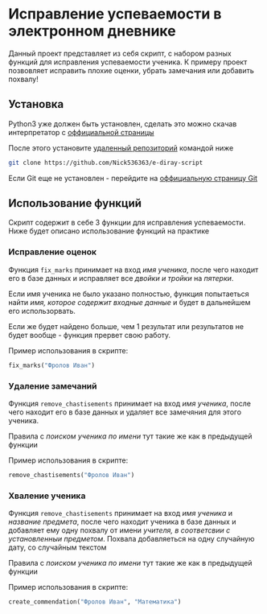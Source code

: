 # Исправление успеваемости в электронном дневнике

Данный проект представляет из себя скрипт, с набором разных функций для исправления успеваемости ученика. К примеру проект позвовляет исправить плохие оценки, убрать замечания или добавить похвалу!

## Установка

Python3 уже должен быть установлен, сделать это можно скачав интерпретатор с [оффициальной страницы](https://python.org)

После этого установите [удаленный репозиторий](https://www.youtube.com/watch?v=dQw4w9WgXcQ&list=RDdQw4w9WgXcQ&start_radio=1) командой ниже

```bash
git clone https://github.com/Nick536363/e-diray-script
```

Если Git еще не установлен - перейдите на [оффициальную страницу Git](https://git-scm.com/)

## Использование функций

Скрипт содержит в себе 3 функции для исправления успеваемости. Ниже будет описано использование функций на практике

### Исправление оценок

Функция `fix_marks` принимает на вход *имя ученика*, после чего находит его в базе данных и исправляет все *двойки и тройки* на *пятерки*.

Если имя ученика не было указано полностью, функция попытаеться найти *имя, которое содержит входные данные* и будет в дальнейшем его использорвать.

Если же будет найдено больше, чем 1 результат или результатов не будет вообще - функция прервет свою работу.

Пример использования в скрипте:

```python
fix_marks("Фролов Иван")
```

### Удаление замечаний

Функция `remove_chastisements` принимает на вход *имя ученика*, после чего находит его в базе данных и удаляет все замечяния для этого ученика.

Правила с *поиском ученика по имени* тут такие же как в предыдущей функции

Пример использования в скрипте:

```python
remove_chastisements("Фролов Иван")
```

### Хваление ученика

Функция `remove_chastisements` принимает на вход *имя ученика* и *название предмета*, после чего находит ученика в базе данных и добавляет ему одну похвалу от имени *учителя, в соответсвии с установленныи предметом*. Похвала добавляеться на одну случайную дату, со случайным текстом

Правила с *поиском ученика по имени* тут такие же как в предыдущей функции

Пример использования в скрипте:

```python
create_commendation("Фролов Иван", "Математика")
```